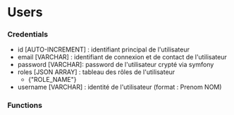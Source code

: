 # Users

### Credentials

- id [AUTO-INCREMENT] : identifiant principal de l'utilisateur
- email [VARCHAR] : identifiant de connexion et de contact de l'utilisateur
- password [VARCHAR]: password de l'utilisateur crypté via symfony
- roles [JSON ARRAY] : tableau des rôles de l'utilisateur
     - {"ROLE_NAME"}
- username [VARCHAR] : identité de l'utilisateur (format : Prenom NOM)

### Functions


